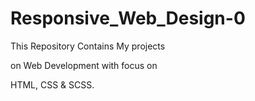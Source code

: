 # Responsive_Web_Design-0

This Repository Contains My projects

on Web Development with focus on

HTML, CSS & SCSS.
